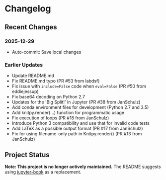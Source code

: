 # Changelog

## Recent Changes

### 2025-12-29
- Auto-commit: Save local changes

### Earlier Updates
- Update README.md
- Fix README.md typo (PR #53 from labdsf)
- Fix issue with `include=False` code when `eval=False` (PR #50 from eddiejessup)
- Fix base64 decoding on Python 2.7
- Updates for the 'Big Split!' in Jupyter (PR #38 from JanSchulz)
- Add conda environment files for development (Python 2.7 and 3.5)
- Add knitpy.render(...) function for programmatic usage
- Fix execution of loops (PR #18 from JanSchulz)
- Introduce Python 3 compatibility and use that for invalid code tests
- Add LaTeX as a possible output format (PR #17 from JanSchulz)
- Fix for using filename-only path in Knitpy.render() (PR #13 from JanSchulz)

## Project Status
**Note: This project is no longer actively maintained.** The README suggests using [jupyter-book](https://github.com/executablebooks/jupyter-book) as a replacement.